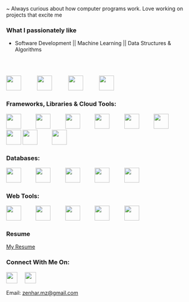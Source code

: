

~ Always curious about how computer programs work. Love working on projects that excite me
### What I passionately like
- Software Development || Machine Learning || Data Structures & Algorithms

  <br><br>

<!--- 
### Sites I've been working on:
- Portfolio
  - [Portfolio & Blog](https://zenhar.herokuapp.com/) (Django)
- Social Site
  - [QuarantineScrawl](https://quarantinescrawl.herokuapp.com) (Django,Postgres)
- E-commerce
  - [SellMate](http://front-sellmate.herokuapp.com/) (MERN)

### Programming Languages:

--->
<p align='left'>


<a href="https://docs.python.org/3/" target="_blank"><img height="40" src="https://cdn.jsdelivr.net/npm/programming-languages-logos/src/python/python.png" ></a>&nbsp;&nbsp;&nbsp;&nbsp;&nbsp;&nbsp;&nbsp;&nbsp;&nbsp;&nbsp;
<a href="https://developer.mozilla.org/en-US/docs/Web/JavaScript/Reference" target="_blank"><img height="40" src="https://cdn.jsdelivr.net/npm/programming-languages-logos/src/javascript/javascript.png" ></a>&nbsp;&nbsp;&nbsp;&nbsp;&nbsp;&nbsp;&nbsp;&nbsp;&nbsp;&nbsp;
<a href="https://www.typescriptlang.org/" target="_blank"><img height="40" src="https://cdn.jsdelivr.net/npm/programming-languages-logos/src/typescript/typescript.png" ></a>&nbsp;&nbsp;&nbsp;&nbsp;&nbsp;&nbsp;&nbsp;&nbsp;&nbsp;&nbsp;
<a href="https://docs.oracle.com/en/java/" target="_blank"><img height="40" src="https://cdn.jsdelivr.net/npm/programming-languages-logos/src/java/java.png" ></a>&nbsp;&nbsp;&nbsp;&nbsp;&nbsp;&nbsp;&nbsp;&nbsp;&nbsp;&nbsp;
 </p>




### Frameworks, Libraries & Cloud Tools:
<p align='left'>
<a href="https://nodejs.org/" target="_blank"><img height="40" src="https://nodejs.org/static/images/logo.svg" ></a>&nbsp;&nbsp;&nbsp;&nbsp;&nbsp;&nbsp;&nbsp;&nbsp;&nbsp;
<a href="https://expressjs.com/" target="_blank"><img height="40" src="https://upload.wikimedia.org/wikipedia/commons/6/64/Expressjs.png" ></a>&nbsp;&nbsp;&nbsp;&nbsp;&nbsp;&nbsp;&nbsp;&nbsp;&nbsp;
<a href="https://nestjs.com/" target="_blank"><img height="40" src="https://icon.icepanel.io/Technology/svg/Nest.js.svg" ></a>&nbsp;&nbsp;&nbsp;&nbsp;&nbsp;&nbsp;&nbsp;&nbsp;&nbsp;
<a href="https://reactjs.org/" target="_blank"><img height="40" src="https://upload.wikimedia.org/wikipedia/commons/a/a7/React-icon.svg" ></a>&nbsp;&nbsp;&nbsp;&nbsp;&nbsp;&nbsp;&nbsp;&nbsp;&nbsp;
<a href="https://nextjs.org/" target="_blank"><img height="40" src="https://upload.wikimedia.org/wikipedia/commons/8/8e/Nextjs-logo.svg" ></a>&nbsp;&nbsp;&nbsp;&nbsp;&nbsp;&nbsp;&nbsp;&nbsp;&nbsp;
<a href="https://www.djangoproject.com/" target="_blank"><img height="40" src="https://static.djangoproject.com/img/logos/django-logo-negative.png" ></a>&nbsp;&nbsp;&nbsp;&nbsp;&nbsp;&nbsp;&nbsp;&nbsp;&nbsp;
<a href="https://flask.palletsprojects.com/" target="_blank"><img height="40" src="https://encrypted-tbn0.gstatic.com/images?q=tbn:ANd9GcRqkkn4E00FN7lzCPApKPSy5eeQ0rwMSOfqvA&s" ></a>
<a href="https://www.docker.com/" target="_blank"><img height="40" src="https://www.docker.com/wp-content/uploads/2022/03/Moby-logo.png" ></a>&nbsp;&nbsp;&nbsp;&nbsp;&nbsp;&nbsp;&nbsp;&nbsp;&nbsp;
<a href="https://aws.amazon.com/" target="_blank"><img height="40" src="https://a0.awsstatic.com/libra-css/images/logos/aws_logo_smile_1200x630.png" ></a>
</p>

### Databases:
<p align='left'>
<a href="https://www.mysql.com/" target="_blank"><img height="40" src="https://icon.icepanel.io/Technology/svg/MySQL.svg" ></a>&nbsp;&nbsp;&nbsp;&nbsp;&nbsp;&nbsp;&nbsp;&nbsp;&nbsp;
<a href="https://www.postgresql.org/" target="_blank"><img height="40" src="https://upload.wikimedia.org/wikipedia/commons/2/29/Postgresql_elephant.svg" ></a>&nbsp;&nbsp;&nbsp;&nbsp;&nbsp;&nbsp;&nbsp;&nbsp;&nbsp;
<a href="https://www.mongodb.com/" target="_blank"><img height="40" src="https://icon.icepanel.io/Technology/svg/MySQL.svg" ></a>&nbsp;&nbsp;&nbsp;&nbsp;&nbsp;&nbsp;&nbsp;&nbsp;&nbsp;
<a href="https://redis.io/" target="_blank"><img height="40" src="https://icon.icepanel.io/Technology/svg/Redis.svg" ></a>&nbsp;&nbsp;&nbsp;&nbsp;&nbsp;&nbsp;&nbsp;&nbsp;&nbsp;
<a href="https://aws.amazon.com/dynamodb/" target="_blank"><img height="40" src="https://encrypted-tbn0.gstatic.com/images?q=tbn:ANd9GcRfJnMxo2LvhZqFxSQirTEVdDDS9sQFhogUSA&s" ></a>
</p>


### Web Tools:
  
<p align="left">
  
<a href="#" target="_blank"><img height="40" src="https://icon.icepanel.io/Technology/svg/HTML5.svg" ></a>&nbsp;&nbsp;&nbsp;&nbsp;&nbsp;&nbsp;&nbsp;&nbsp;&nbsp;
<a href="#" target="_blank"><img height="40" src="https://icon.icepanel.io/Technology/svg/CSS3.svg" ></a>&nbsp;&nbsp;&nbsp;&nbsp;&nbsp;&nbsp;&nbsp;&nbsp;&nbsp;
<a href="#" target="_blank"><img height="40" src="https://icon.icepanel.io/Technology/svg/Tailwind-CSS.svg" ></a>&nbsp;&nbsp;&nbsp;&nbsp;&nbsp;&nbsp;&nbsp;&nbsp;&nbsp;
<a href="#" target="_blank"><img height="40" src="https://icon.icepanel.io/Technology/svg/Material-UI.svg" ></a>&nbsp;&nbsp;&nbsp;&nbsp;&nbsp;&nbsp;&nbsp;&nbsp;&nbsp;
<a href="#" target="_blank"><img height="40" src="https://icon.icepanel.io/Technology/svg/Bootstrap.svg" ></a>&nbsp;&nbsp;&nbsp;&nbsp;&nbsp;&nbsp;&nbsp;&nbsp;&nbsp;
  
  </p>
  






### Resume
[My Resume](https://www.linkedin.com/in/mustafa-zenhar/overlay/1729625844418/single-media-viewer/?profileId=ACoAADHK2b0B1IQ7raDTh5i2cQEMM-Tz9HOHjkI)

### Connect With Me On:

<p align='left'>

<a href="https://www.linkedin.com/in/mustafa-zenhar/" target="_blank"><img height="30" src="https://github.com/WaylonWalker/WaylonWalker/blob/main/icon/linkedin.png?raw=true"></a>&nbsp;&nbsp;&nbsp;&nbsp;
<a href="https://twitter.com/outzensider_" target="_blank"><img height="30" src="https://github.com/WaylonWalker/WaylonWalker/blob/main/icon/twitter.png?raw=true"></a>&nbsp;&nbsp;&nbsp;&nbsp;
</p>

Email: <zenhar.mz@gmail.com>






<!--- 
<a href="https://www.w3.org/html/"  ><img align="left" alt="HTML5" width="26px" src="https://raw.githubusercontent.com/github/explore/80688e429a7d4ef2fca1e82350fe8e3517d3494d/topics/html/html.png" /></a>

<a href="" target="_blank"> <img align="left" alt="Python" width="100px"
src="https://www.python.org/static/community_logos/python-logo.png" /></a> 

<a href="https://twitter.com/outzensider_"><img height="40" src="https://www.python.org/static/community_logos/python-logo.png?raw=true"></a>&nbsp;&nbsp;

--->












